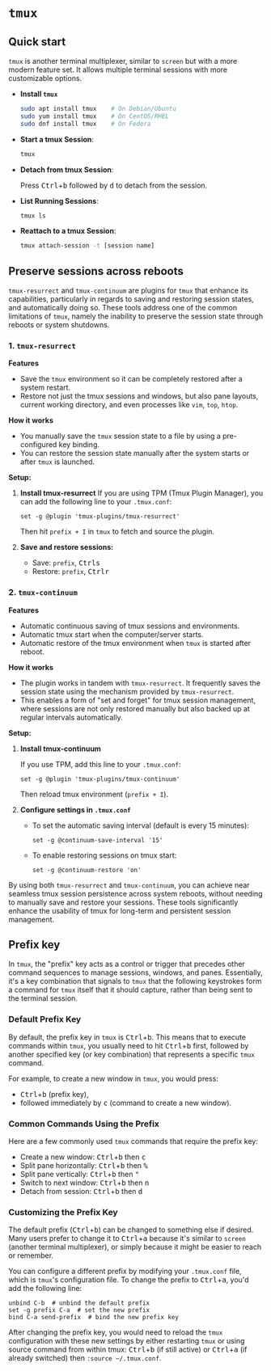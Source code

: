 # `tmux`


## Quick start

`tmux` is another terminal multiplexer, similar to `screen` but with a more modern feature set. It allows multiple terminal sessions with more customizable options.

- **Install `tmux`**

  ```sh
  sudo apt install tmux    # On Debian/Ubuntu
  sudo yum install tmux    # On CentOS/RHEL
  sudo dnf install tmux    # On Fedora
  ```

- **Start a tmux Session**:

  ```sh
  tmux
  ```

- **Detach from tmux Session**:

  Press <kbd>Ctrl</kbd>+<kbd>b</kbd> followed by <kbd>d</kbd> to detach from the session.

- **List Running Sessions**:

  ```sh
  tmux ls
  ```

- **Reattach to a tmux Session**:

  ```sh
  tmux attach-session -t [session name]
  ```



## Preserve sessions across reboots

`tmux-resurrect` and `tmux-continuum` are plugins for `tmux` that enhance its capabilities, particularly in regards to saving and restoring session states, and automatically doing so. These tools address one of the common limitations of `tmux`, namely the inability to preserve the session state through reboots or system shutdowns.

### 1. `tmux-resurrect`

**Features**

- Save the `tmux` environment so it can be completely restored after a system restart.
- Restore not just the tmux sessions and windows, but also pane layouts, current working directory, and even processes like `vim`, `top`, `htop`.

**How it works**

- You manually save the `tmux` session state to a file by using a pre-configured key binding.
- You can restore the session state manually after the system starts or after `tmux` is launched.

**Setup:**

1. **Install tmux-resurrect**
   If you are using TPM (Tmux Plugin Manager), you can add the following line to your `.tmux.conf`:

   ```tmux
   set -g @plugin 'tmux-plugins/tmux-resurrect'
   ```

   Then hit `prefix + I` in `tmux` to fetch and source the plugin.

2. **Save and restore sessions:**

   - Save: `prefix`, <kbd>Ctrl</kbd><kbd>s</kbd>
   - Restore: `prefix`, <kbd>Ctrl</kbd><kbd>r</kbd>

### 2. `tmux-continuum`

**Features**

- Automatic continuous saving of tmux sessions and environments.
- Automatic tmux start when the computer/server starts.
- Automatic restore of the tmux environment when `tmux` is started after reboot. 

**How it works**

- The plugin works in tandem with `tmux-resurrect`. It frequently saves the session state using the mechanism provided by `tmux-resurrect`.
- This enables a form of "set and forget" for tmux session management, where sessions are not only restored manually but also backed up at regular intervals automatically.

**Setup:**

1. **Install tmux-continuum**

   If you use TPM, add this line to your `.tmux.conf`:

   ```tmux
   set -g @plugin 'tmux-plugins/tmux-continuum'
   ```

   Then reload tmux environment (`prefix + I`).

2. **Configure settings in `.tmux.conf`**

   - To set the automatic saving interval (default is every 15 minutes):

     ```
     set -g @continuum-save-interval '15'
     ```

   - To enable restoring sessions on tmux start:

     ```
     set -g @continuum-restore 'on'
     ```

By using both `tmux-resurrect` and `tmux-continuum`, you can achieve near seamless tmux session persistence across system reboots, without needing to manually save and restore your sessions. These tools significantly enhance the usability of tmux for long-term and persistent session management.



## Prefix key

In `tmux`, the "prefix" key acts as a control or trigger that precedes other command sequences to manage sessions, windows, and panes. Essentially, it's a key combination that signals to `tmux` that the following keystrokes form a command for `tmux` itself that it should capture, rather than being sent to the terminal session.

### Default Prefix Key

By default, the prefix key in `tmux` is <kbd>Ctrl</kbd>+<kbd>b</kbd>. This means that to execute commands within `tmux`, you usually need to hit <kbd>Ctrl</kbd>+<kbd>b</kbd> first, followed by another specified key (or key combination) that represents a specific `tmux` command. 

For example, to create a new window in `tmux`, you would press:
- <kbd>Ctrl</kbd>+<kbd>b</kbd> (prefix key),
- followed immediately by <kbd>c</kbd> (command to create a new window).

### Common Commands Using the Prefix

Here are a few commonly used `tmux` commands that require the prefix key:

- Create a new window: <kbd>Ctrl</kbd>+<kbd>b</kbd> then <kbd>c</kbd>
- Split pane horizontally: <kbd>Ctrl</kbd>+<kbd>b</kbd> then <kbd>%</kbd>
- Split pane vertically: <kbd>Ctrl</kbd>+<kbd>b</kbd> then <kbd>"</kbd>
- Switch to next window: <kbd>Ctrl</kbd>+<kbd>b</kbd> then <kbd>n</kbd>
- Detach from session: <kbd>Ctrl</kbd>+<kbd>b</kbd> then <kbd>d</kbd>

### Customizing the Prefix Key

The default prefix (<kbd>Ctrl</kbd>+<kbd>b</kbd>) can be changed to something else if desired. Many users prefer to change it to <kbd>Ctrl</kbd>+<kbd>a</kbd> because it's similar to `screen` (another terminal multiplexer), or simply because it might be easier to reach or remember.

You can configure a different prefix by modifying your `.tmux.conf` file, which is `tmux`'s configuration file. To change the prefix to <kbd>Ctrl</kbd>+<kbd>a</kbd>, you'd add the following line:

```tmux
unbind C-b  # unbind the default prefix
set -g prefix C-a  # set the new prefix
bind C-a send-prefix  # bind the new prefix key
```

After changing the prefix key, you would need to reload the `tmux` configuration with these new settings by either restarting `tmux` or using source command from within tmux: <kbd>Ctrl</kbd>+<kbd>b</kbd> (if still active) or <kbd>Ctrl</kbd>+<kbd>a</kbd> (if already switched) then `:source ~/.tmux.conf`.






